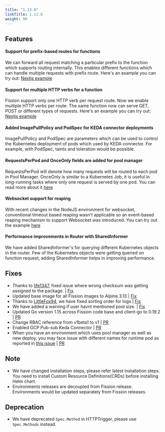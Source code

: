 ```yaml
---
title: "1.13.0"
linkTitle: 1.13.0
weight: 90
---
```


## Features

#### Support for prefix-based routes for functions

We can forward all request matching a particular prefix to the function which supports routing internally. This enables different functions which can handle multiple requests with prefix route. Here's an example you can try out: [Nextjs example]( https://github.com/fission/examples/tree/master/samples/nextjs-prefixpath )

#### Support for multiple HTTP verbs for a function

Fission support only one HTTP verb per request route. Now we enable multiple HTTP verbs per route. The same function now can serve GET, POST or different types of requests. Here's an example you can try out: [Nextjs example]( https://github.com/fission/examples/tree/master/samples/nextjs-prefixpath )

#### Added ImagePullPolicy and PodSpec for KEDA connector deployments

ImagePullPolicy and PodSpec are parameters which can be used to control the Kubernetes deployment of pods which used by KEDA connector. For example, with PodSpec, taints and toleration would be possible.

#### RequestsPerPod and OnceOnly fields are added for pool manager

RequestsPerPod will denote how many requests will be routed to each pod in Pool Manager.
OnceOnly is similar to a Kubernetes Job, it is useful in long-running tasks where only one request is served by one pod. You can read more about it [here](https://docs.fission.io/docs/usage/executor/)

#### Websocket support for reaping

With recent changes in the NodeJS environment for websocket, conventional timeout based reaping wasn't applicable so an event-based reaping mechanism to support Websocket was introduced. You can try out the example [here](https://github.com/fission/examples/tree/master/samples/websocket) 

#### Performance improvements in Router with SharedInformer

We have added SharedInformer's for querying different Kubernetes objects in the router. Few of the Kubernetes objects were getting queried on function request, adding SharedInformer helps in improving performance.

## Fixes

* Thanks to [life1347](https://github.com/life1347), fixed issue where wrong checksum was getting assigned to the package. | [Fix](https://github.com/fission/fission/pull/1968)
* Updated base image for all Fission images to Alpine 3.13 | [Fix](https://github.com/fission/fission/pull/2017)
* Thanks to [LittleFox94](https://github.com/LittleFox94), we have fixed sorting order for logs | [Fix](https://github.com/fission/fission/pull/1956)
* We have added a warning if user havnt mentioned pool size. | [Fix](https://github.com/fission/fission/pull/1837)
* Updated Go version 1.15 across Fission code base and client-go to 0.19.2 | [PR](https://github.com/fission/fission/pull/2033)
* Change RBAC reference from v1beta1 to v1 | [PR](https://github.com/fission/fission/pull/2059)
* Enabled GCP Pub-sub Keda Connector | [PR](https://github.com/fission/fission/pull/2059)
* When you have an environment which uses pool manager as well as new deploy, you may face issue with different names for runtime pod as reported in [this issue](https://github.com/fission/fission/issues/2043) | [PR](https://github.com/fission/fission/pull/2044)

## Note

* We have changed installation steps, please refer latest installation steps. You need to install Custom Resource Definitions(CRDs) before installing Helm chart.
* Environments releases are decoupled from Fission release. Environments would be updated separately from Fission releases.

## Deprecation

* We have deprecated `Spec.Method` in HTTPTrigger, please use `Spec.Methods` instead.
